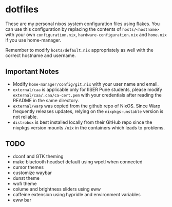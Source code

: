 # dotfiles

These are my personal nixos system configuration files using flakes. You can use this configuration by replacing the contents of `hosts/<hostname>` with your own `configuration.nix`, `hardware-configuration.nix` and `home.nix` if you use home-manager.

Remember to modify `hosts/default.nix` appropriately as well with the correct hostname and username.

## Important Notes
- Modify `home-manager/config/git.nix` with your user name and email.
- `external/caa` is applicable only for IISER Pune students, please modify `external/caa/.caa/ca-cert.pem` with your credentials after reading the README in the same directory.
- `external/warp` was copied from the github repo of NixOS. Since Warp frequently releases updates, relying on the `nixpkgs-unstable` version is not reliable.
- `distrobox` is best installed locally from their GitHub repo since the nixpkgs version mounts `/nix` in the containers which leads to problems.

## TODO
- dconf and GTK theming
- make bluetooth headset default using wpctl when connected
- cursor themes
- customize waybar
- dunst theme
- wofi theme
- colume and brightness sliders using eww
- caffeine extension using hypridle and environment variables
- eww bar
